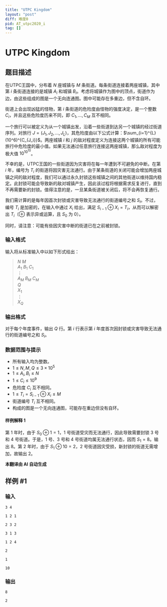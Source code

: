 ```yaml
---
title: "UTPC Kingdom"
layout: "post"
diff: 难度0
pid: AT_utpc2020_i
tag: []
---
```


# UTPC Kingdom

## 题目描述

在UTPC王国中，分布着 $N$ 座城镇与 $M$ 条街道。每条街道连接着两座城镇，其中第 $i$ 条街道连接的是城镇 $A_i$ 和城镇 $B_i$。考虑将城镇作为图中的顶点，街道作为边，由这些组成的图是一个无向连通图。图中可能存在多重边，但不含自环。

街道上会出现凶猛的怪物，第 $i$ 条街道的危险度由怪物的强度决定，是一个整数 $C_i$，并且这些危险度历来不同，即 $C_1, \ldots, C_M$ 互不相同。

一个旅行可以被定义为从一个城镇出发，沿着一些街道到达另一个城镇的经过街道序列。对旅行 $J = (J_1, J_2, \ldots, J_L)$，其危险度由以下公式计算：$\sum_{i=1}^{L} (10^6)^{C_{J_i}}$。两座城镇 $i$ 和 $j$ 的敌对程度定义为连接这两个城镇的所有可能旅行中危险度的最小值。如果无法通过任意旅行连接这两座城镇，那么敌对程度为极大值 $10^{10^{10}}$。

不幸的是，UTPC王国的一些街道因为灾害将在每一年遭到不可避免的中断。在第 $i$ 年，编号为 $T_i$ 的街道将因灾害无法通行。由于某条街道的关闭可能会增加两座城镇之间的敌对程度，我们可以通过永久封锁这些城镇之间的其他街道以维持国内稳定。此封锁可能会导致新的敌对城镇产生，因此该过程将根据需求反复进行，直到不再需要新的封锁。值得注意的是，一旦某条街道被关闭后，将不会再恢复通行。

我们需计算的是每年因首次封锁或灾害导致无法通行的街道编号之和 $S_i$。不过，编号 $T_i$ 是加密的，在输入中通过 $X_i$ 给出，满足 $S_{i-1} \oplus X_i = T_i$，从而可以解密出 $T_i$（$\oplus$ 表示异或运算，且 $S_0$ 为 $0$）。

同时，请注意：可能有些因灾害中断的街道已在之前被封锁。

### 输入格式

输入将从标准输入中以如下形式给出：

> $N$ $M$  
> $A_1$ $B_1$ $C_1$  
> $\vdots$  
> $A_M$ $B_M$ $C_M$  
> $Q$  
> $X_1$  
> $\vdots$  
> $X_Q$

### 输出格式

对于每个年度事件，输出 $Q$ 行。第 $i$ 行表示第 $i$ 年度首次因封锁或灾害导致无法通行的街道编号之和 $S_i$。

### 数据范围与提示

- 所有输入均为整数。
- $1 \le N, M, Q \le 3 \times 10^5$
- $1 \le A_i, B_i \le N$
- $1 \le C_i \le 10^9$
- 危险度 $C_i$ 互不相同。
- $1 \le T_i = S_{i-1} \oplus X_i \le M$
- 街道编号 $T_i$ 互不相同。
- 构成的图是一个无向连通图，可能存在重边但没有自环。

#### 样例解释 1

第 1 年时，由于 $S_0 \oplus 1 = 1$，1 号街道受灾而无法通行，因此导致需要封锁 3 号和 4 号街道。于是，1 号、3 号和 4 号街道均属无法通行状态，因而 $S_1 = 8$。输出 8。第 2 年时，由于 $S_1 \oplus 10 = 2$，2 号街道因灾受损，新封锁的街道无需增加，故输出 2。

 **本翻译由 AI 自动生成**

## 样例 #1

### 输入

```
3 4
1 2 1
2 3 2
3 1 3
1 2 4
2
1
10
```

### 输出

```
8
2
```

